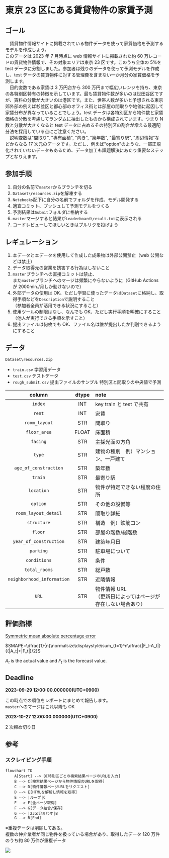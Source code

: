 # 東京 23 区にある賃貸物件の家賃予測

## ゴール

&emsp;賃貸物件情報サイトに掲載されている物件データを使って家賃価格を予測するモデルを作成しよう。<br>
このデータは 2023 年 7 月時点に web 情報サイトに掲載された約 60 万レコードの賃貸物件情報で、その対象エリアは東京 23 区です。このうち全体の 5%を test データに分割しました。参加者は残りのデータを使って予測モデルを作成し、test データの賃貸物件に対する管理費を含まない一か月分の家賃価格を予測します。<br>
&emsp;目的変数である家賃は 3 万円台から 300 万円まで幅広いレンジを持ち、東京の各特別区特有の特徴を示しています。最も賃貸物件数が多いのは世田谷区ですが、賃料の分散が大きいのは港区です。また、世帯人数が多いと予想される東京郊外部の例えば杉並区と都心部のオフィス街とは部屋の間取りや地価に起因して家賃分布が異なっていることでしょう。test データは各特別区から物件数と家賃価格の分散を考慮してランダムに抽出したものから構成されています。つまり N 数と分散が大きくなると test データに占めるその特別区の割合が増える最適配分法を採用している点にご注意ください。<br>
&emsp;説明変数は"間取り", "専有面積", "向き", "築年数", "最寄り駅", "周辺情報"などからなる 17 次元のデータです。ただし、例えば"option"のような、一部正規化されていないデータもあるため、データ加工も課題解決にあたり重要なステップとなりえます。

## 参加手順

1. 自分の名前で`master`からブランチを切る
1. `Dataset\resources.zip`を解凍する
1. `Notebooks`配下に自分の名前でフォルダを作成、モデル開発する
1. 適宜コミット、プッシュして予測モデルをつくる
1. 予測結果は`Submit`フォルダに格納する
1. `master`マージすると結果が`Leaderboard\result.txt`に表示される
1. コードレビューしてほしいときはプルリクを投げよう

## レギュレーション

1. 本データと本データを使用して作成した成果物は外部公開禁止（web 公開などは禁止）
2. データ取得元の営業を妨害する行為はしないこと
3. `master`ブランチへの直接コミットは禁止、<br>また`master`ブランチへのマージは頻繁にやらないように（GitHub Actions が 2000min./月しか動けないので）
4. 外部データの使用は OK、ただし学習に使ったデータは`Dataset`に格納し、取得手順などを`Description`で説明すること<br>（参加者全員が活用できる状況にすること）
5. 使用ツールの制限はなし、なんでも OK、ただし実行手順を明確にすること（他人が実行できる手順を示すこと）
6. 提出ファイルは何枚でも OK、ファイル名は誰が提出したか判別できるようにすること

## データ

`Dataset\resources.zip`

-   `train.csv`
    学習用データ
-   `test.csv`
    テストデータ
-   `rough_submit.csv`
    提出ファイルのサンプル
    特別区と間取りの中央値で予測

|           column           | dtype | note                                                           |
| :------------------------: | :---: | :------------------------------------------------------------- |
|          `index`           |  INT  | key train と test で共有                                       |
|           `rent`           |  INT  | 家賃                                                           |
|       `room_layout`        |  STR  | 間取り                                                         |
|        `floor_area`        | FLOAT | 床面積                                                         |
|          `facing`          |  STR  | 主採光面の方角                                                 |
|           `type`           |  STR  | 建物の種別　例）マンション、一戸建て                           |
|   `age_of_construction`    |  STR  | 築年数                                                         |
|          `train`           |  STR  | 最寄り駅                                                       |
|         `location`         |  STR  | 物件が特定できない程度の住所                                   |
|          `option`          |  STR  | その他の設備等                                                 |
|    `room_layout_detail`    |  STR  | 間取り詳細                                                     |
|        `structure`         |  STR  | 構造　例）鉄筋コン                                             |
|          `floor`           |  STR  | 部屋の階数/総階数                                              |
|   `year_of_construction`   |  STR  | 建築年月日                                                     |
|         `parking`          |  STR  | 駐車場について                                                 |
|        `conditions`        |  STR  | 条件                                                           |
|       `total_rooms`        |  STR  | 総戸数                                                         |
| `neighborhood_information` |  STR  | 近隣情報                                                       |
|           `URL`            |  STR  | 物件情報 URL<br>（更新日によってはページが存在しない場合あり） |

## 評価指標

[Symmetric mean absolute percentage error](https://en.wikipedia.org/wiki/Symmetric_mean_absolute_percentage_error)

$SMAPE=\dfrac{1}{n}\normalsize\displaystyle\sum_{t=1}^n\dfrac{|F_t-A_t|}{(|A_t|+|F_t|)/2}$

$A_t$ is the actual value and $F_t$ is the forecast value.

## Deadline

**2023-09-29 12:00:00.000000(UTC+0900)**

この時点での順位をレポートにまとめて報告します。<br>
`master`へのマージはこれ以降も OK

**2023-10-27 12:00:00.000000(UTC+0900)**

2 次締め切り日

## 参考

### スクレイピング手順

```mermaid
flowchart TD
    A[Start] --> B[特別区ごとの検索結果ページのURLを入力]
    B --> C[検索結果ページから物件情報のURLを取得]
    C --> D[物件情報ページURLをリクエスト]
    D --> E[HTMLを解析し情報を取得]
    E --> |ループ|C
    E --> F[全ページ取得]
    F --> G[データ結合/保存]
    G --> |23区分まわす|B
    G --> R[End]
```

※重複データは削除してある。<br>複数の仲介業者が同じ物件を扱っている場合があり、取得したデータ 120 万件のうち約 80 万件が重複データ

<img src="\src\webpage.svg">
